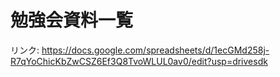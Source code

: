 # 勉強会資料一覧

リンク: https://docs.google.com/spreadsheets/d/1ecGMd258j-R7qYoChicKbZwCSZ6Ef3Q8TvoWLUL0av0/edit?usp=drivesdk